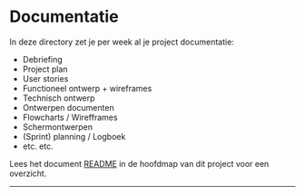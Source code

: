 # Documentatie

In deze directory zet je per week al je project documentatie:

- Debriefing
- Project plan
- User stories
- Functioneel ontwerp + wireframes
- Technisch ontwerp
- Ontwerpen documenten
- Flowcharts / Wirefframes
- Schermontwerpen
- (Sprint) planning / Logboek
- etc. etc.

Lees het document [README] in de hoofdmap van dit project voor een overzicht.

[README]: <../README.md>  

------------------------------------------------------------------------------------------------------------------------

